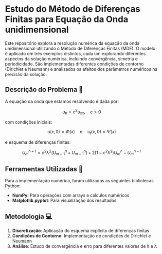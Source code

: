 # Estudo do Método de Diferenças Finitas para Equação da Onda unidimensional

Este repositório explora a resolução numérica da equação da onda unidimensional utilizando o Método de Diferenças Finitas (MDF). O modelo é aplicado em três exemplos distintos, cada um explorando diferentes aspectos da solução numérica, incluindo convergência, simetria e periodicidade. São implementadas diferentes condições de contorno (Dirichlet e Neumann) e analisados os efeitos dos parâmetros numéricos na precisão da solução.

## Descrição do Problema 📝

A equação da onda que estamos resolvendo é dada por:

```math
u_{tt} = c^2u_{xx}, \quad c > 0
```

com condições iniciais:
```math
u(x,0) = Φ(x) \quad \text{e} \quad u_t(x,0) = Ψ(x)
```

e esquema de diferenças finitas:
```math
U^{n+1}_m = c^2λ^2(U^n_{m-1} + U^n_{m+1}) + 2(1-c^2λ^2)U^n_m - U^{n-1}_m
```

## Ferramentas Utilizadas 🔧

Para a implementação numérica, foram utilizadas as seguintes bibliotecas Python:

- **NumPy**: Para operações com arrays e cálculos numéricos
- **Matplotlib.pyplot**: Para visualização dos resultados

## Metodologia 💻

1. **Discretização**: Aplicação do esquema explícito de diferenças finitas
2. **Condições de Contorno**: Implementação de condições de Dirichlet e Neumann
3. **Análise**: Estudo de convergência e erro para diferentes valores de h e λ
